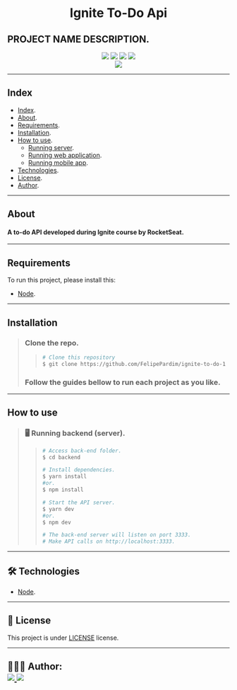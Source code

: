 <h1 align="center">
    Ignite To-Do Api
</h1>

## PROJECT NAME DESCRIPTION.

<p align="center">
	<img src="https://img.shields.io/github/stars/FelipePardim/ignite-to-do-1" />
    <img src="https://img.shields.io/github/forks/FelipePardim/ignite-to-do-1" />
    <img src="https://img.shields.io/github/issues/FelipePardim/ignite-to-do-1" />
    <img src="https://img.shields.io/github/license/FelipePardim/ignite-to-do-1" />
    <br>
    <img src="https://img.shields.io/badge/Node.JS-grey?logo=node.js" />
</p>

---

## Index
- [Index](#index).
- [About](#about).
- [Requirements](#requirements).
- [Installation](#installation).
- [How to use](#how-to-use).
    - [Running server](#running-server).
    - [Running web application](#running-web).
    - [Running mobile app](#running-mobile).
- [Technologies](#technologies).
- [License](#license).
- [Author](#author).
---

## About
#### A to-do API developed during Ignite course by RocketSeat.

---

## Requirements

To run this project, please install this:

- [Node](https://nodejs.org/en/).

---

## Installation
> ### Clone the repo.
>>   ```bash
>>  # Clone this repository
>>  $ git clone https://github.com/FelipePardim/ignite-to-do-1
>>   ```
> ### Follow the guides bellow to run each project as you like.

---

## How to use
><h3 id="running-server">
>   🖥️ Running backend (server).
></h3>
>
>> ```bash
>># Access back-end folder.
>> $ cd backend
>>
>># Install dependencies.
>>$ yarn install
>>#or.
>>$ npm install
>>
>># Start the API server.
>>$ yarn dev
>>#or.
>>$ npm dev
>>
>># The back-end server will listen on port 3333.
>># Make API calls on http://localhost:3333.
>>```
>

---

<h2 id="technologies">
    🛠 Technologies
</h2>

- [Node](https://nodejs.org/en/).

---

<h2 id="license">
    📝 License 
</h2>

This project is under [LICENSE](https://github.com/FelipePardim/ignite-to-do-1/LICENSE.md) license.

---

<h2 id="author">
    👨🏽‍💻 Author:
    <div>
        <a href="https://github.com/FelipePardim" margin="10px">
            <img src="https://img.shields.io/badge/GitHub-FelipePardim-6f42c1?logo=github"/>
        </a>
        <a alt="Felipe Pardim" href="https://www.linkedin.com/in/felipe-pardim">
            <img src="https://img.shields.io/badge/LinkedIn-Felipe%20Pardim-blue?logo=linkedin"/>
        </a>
    </div>
</h2>
